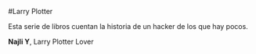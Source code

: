 #Larry Plotter

Esta serie de libros cuentan la historia de un hacker de los que hay pocos.

**Najli Y**, Larry Plotter Lover
